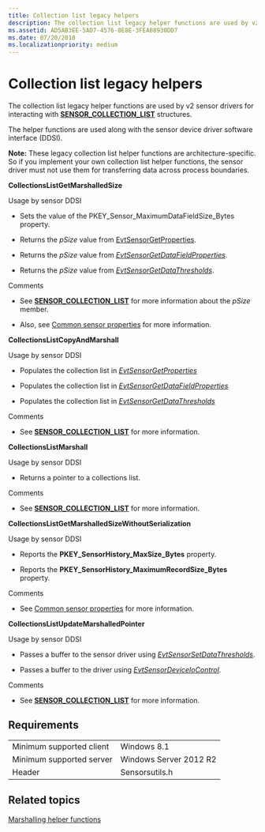 ```yaml
---
title: Collection list legacy helpers
description: The collection list legacy helper functions are used by v2 sensor drivers for interacting with SENSOR\_COLLECTION\_LIST structures.
ms.assetid: AD5AB3EE-5AD7-4576-8E8E-3FEA08930DD7
ms.date: 07/20/2018
ms.localizationpriority: medium
---
```


# Collection list legacy helpers


The collection list legacy helper functions are used by v2 sensor drivers for interacting with [**SENSOR\_COLLECTION\_LIST**](https://docs.microsoft.com/windows-hardware/drivers/ddi/content/sensorsdef/ns-sensorsdef-sensor_collection_list) structures.

The helper functions are used along with the sensor device driver software interface (DDSI).

**Note:** These legacy collection list helper functions are architecture-specific. So if you implement your own collection list helper functions, the sensor driver must not use them for transferring data across process boundaries.

**CollectionsListGetMarshalledSize**

Usage by sensor DDSI

-   Sets the value of the PKEY\_Sensor\_MaximumDataFieldSize\_Bytes property.

-   Returns the *pSize* value from [EvtSensorGetProperties](https://docs.microsoft.com/windows-hardware/drivers/ddi/content/sensorscx/ns-sensorscx-_sensor_controller_config).

-   Returns the *pSize* value from [*EvtSensorGetDataFieldProperties*](https://docs.microsoft.com/windows-hardware/drivers/ddi/content/sensorscx/ns-sensorscx-_sensor_controller_config).

-   Returns the *pSize* value from [*EvtSensorGetDataThresholds*](https://docs.microsoft.com/windows-hardware/drivers/ddi/content/sensorscx/ns-sensorscx-_sensor_controller_config).

Comments

-   See [**SENSOR\_COLLECTION\_LIST**](https://docs.microsoft.com/windows-hardware/drivers/ddi/content/sensorsdef/ns-sensorsdef-sensor_collection_list) for more information about the *pSize* member.

-   Also, see [Common sensor properties](common-sensor-properties.md) for more information.

**CollectionsListCopyAndMarshall**

Usage by sensor DDSI

-   Populates the collection list in [*EvtSensorGetProperties*](https://docs.microsoft.com/windows-hardware/drivers/ddi/content/sensorscx/ns-sensorscx-_sensor_controller_config)

-   Populates the collection list in [*EvtSensorGetDataFieldProperties*](https://docs.microsoft.com/windows-hardware/drivers/ddi/content/sensorscx/ns-sensorscx-_sensor_controller_config)

-   Populates the collection list in [*EvtSensorGetDataThresholds*](https://docs.microsoft.com/windows-hardware/drivers/ddi/content/sensorscx/ns-sensorscx-_sensor_controller_config)

Comments

-   See [**SENSOR\_COLLECTION\_LIST**](https://docs.microsoft.com/windows-hardware/drivers/ddi/content/sensorsdef/ns-sensorsdef-sensor_collection_list) for more information.

**CollectionsListMarshall**

Usage by sensor DDSI

-   Returns a pointer to a collections list.

Comments

-   See [**SENSOR\_COLLECTION\_LIST**](https://docs.microsoft.com/windows-hardware/drivers/ddi/content/sensorsdef/ns-sensorsdef-sensor_collection_list) for more information.

**CollectionsListGetMarshalledSizeWithoutSerialization**

Usage by sensor DDSI

-   Reports the **PKEY\_SensorHistory\_MaxSize\_Bytes** property.

-   Reports the **PKEY\_SensorHistory\_MaximumRecordSize\_Bytes** property.

Comments

-   See [Common sensor properties](common-sensor-properties.md) for more information.

**CollectionsListUpdateMarshalledPointer**

Usage by sensor DDSI

-   Passes a buffer to the sensor driver using [*EvtSensorSetDataThresholds*](https://docs.microsoft.com/windows-hardware/drivers/ddi/content/sensorscx/ns-sensorscx-_sensor_controller_config).

-   Passes a buffer to the driver using [*EvtSensorDeviceIoControl*](https://docs.microsoft.com/windows-hardware/drivers/ddi/content/sensorscx/ns-sensorscx-_sensor_controller_config).

Comments

-   See [**SENSOR\_COLLECTION\_LIST**](https://docs.microsoft.com/windows-hardware/drivers/ddi/content/sensorsdef/ns-sensorsdef-sensor_collection_list) for more information.

## Requirements

|                          |                        |
|--------------------------|------------------------|
| Minimum supported client | Windows 8.1            |
| Minimum supported server | Windows Server 2012 R2 |
| Header                   | Sensorsutils.h         |

 

## Related topics


[Marshalling helper functions](marshalling-helper-functions.md)

 

 






